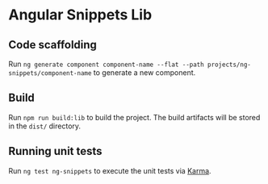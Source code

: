 # Angular Snippets Lib

## Code scaffolding

Run `ng generate component component-name --flat --path projects/ng-snippets/component-name` to generate a new component.

## Build

Run `npm run build:lib` to build the project. The build artifacts will be stored in the `dist/` directory.

## Running unit tests

Run `ng test ng-snippets` to execute the unit tests via [Karma](https://karma-runner.github.io).
